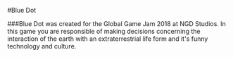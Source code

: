 #Blue Dot

###Blue Dot was created for the Global Game Jam 2018 at NGD Studios. In this game you are responsible of making decisions concerning the interaction of the earth with an extraterrestrial life form and it's funny technology and culture.